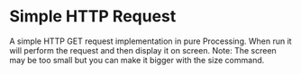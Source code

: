 Simple HTTP Request
===================

A simple HTTP GET request implementation in pure Processing. When run it will perform the request and then display it on screen. Note: The screen may be too small but you can make it bigger with the size command.
